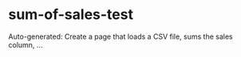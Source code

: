 # sum-of-sales-test
Auto-generated: Create a page that loads a CSV file, sums the sales column, ...

